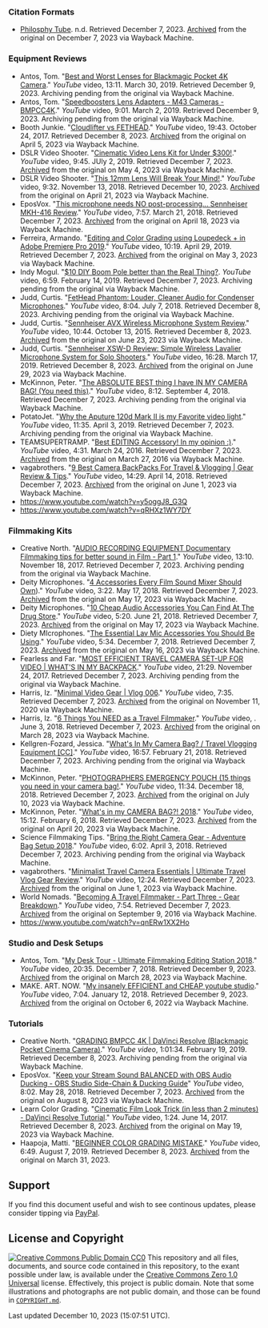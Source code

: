 <!-- Videos are publicly available in playlists on the alternative YouTube channels. Decided to export them as list after hbomberguy's exposé of James Somerton. Used to be more diligent about keeping index cards of citations during university and having separate pages for references and citations on the previous blog but neglected to do so over the last few years. -->
### Citation Formats
- [Philosphy Tube](https://www.youtube.com/@PhilosophyTube). n.d. Retrieved December 7, 2023. [Archived](https://web.archive.org/web/20231207082640/https://www.youtube.com/@PhilosophyTube) from the original on December 7, 2023 via Wayback Machine.
### Equipment Reviews
- Antos, Tom. "[Best and Worst Lenses for Blackmagic Pocket 4K Camera](https://www.youtube.com/watch?v=Oy2DGY1jyrc)." *YouTube* video, 13:11. March 30, 2019. Retrieved December 9, 2023. Archiving pending from the original via Wayback Machine.
- Antos, Tom. "[Speedboosters Lens Adapters - M43 Cameras - BMPCC4K](https://www.youtube.com/watch?v=Aj7URLHoowI)." *YouTube* video, 9:01. March 2, 2019. Retrieved December 9, 2023. Archiving pending from the original via Wayback Machine.
- Booth Junkie. "[Cloudlifter vs FETHEAD](https://www.youtube.com/watch?v=VlCIZ60NCf)." *YouTube* video, 19:43. October 24, 2017. Retrieved December 8, 2023. [Archived](https://web.archive.org/web/20230405193732/https://www.youtube.com/watch?v=VlCIZ60NCfk) from the original on April 5, 2023 via Wayback Machine.
- DSLR Video Shooter. "[Cinematic Video Lens Kit for Under $300!](https://www.youtube.com/watch?v=gJLISLsmZn8)." *YouTube* video, 9:45. JUly 2, 2019. Retrieved December 7, 2023. [Archived](https://web.archive.org/web/20230504230429/https://www.youtube.com/watch?v=gJLISLsmZn8&t=317s) from the original on May 4, 2023 via Wayback Machine.
- DSLR Video Shooter. "[This 12mm Lens Will Break Your Mind!](https://www.youtube.com/watch?v=krD0GSqkfSQ)." *YouTube* video, 9:32. November 13, 2018. Retrieved December 10, 2023. [Archived](https://web.archive.org/web/20230421215117/https://www.youtube.com/watch?v=krD0GSqkfSQ&list=PLDz_YIXYLoMdiCe7dfqAW_2JLw4Phw7Qe) from the original on April 21, 2023 via Wayback Machine.
- EposVox. "[This microphone needs NO post-processing... Sennheiser MKH-416 Review](https://www.youtube.com/watch?v=Zk86zComC64)." *YouTube* video, 7:57. March 21, 2018. Retrieved December 7, 2023. [Archived](https://web.archive.org/web/20230418090745/https://www.youtube.com/watch?v=Zk86zComC64) from the original on April 18, 2023 via Wayback Machine.
-  Ferreira, Armando. "[Editing and Color Grading using Loupedeck + in Adobe Premiere Pro 2019](https://www.youtube.com/watch?v=0ri3NNsaiCg)." *YouTube* video, 10:19. April 29, 2019. Retrieved December 7, 2023. [Archived](https://web.archive.org/web/20230503160637/https://www.youtube.com/watch?v=0ri3NNsaiCg) from the original on May 3, 2023 via Wayback Machine.
-  Indy Mogul. "[$10 DIY Boom Pole better than the Real Thing?](https://www.youtube.com/watch?v=1uthPQTucQE). *YouTube* video, 6:59. February 14, 2019. Retrieved December 7, 2023. Archiving pending from the original via Wayback Machine.
- Judd, Curtis. "[FetHead Phantom: Louder, Cleaner Audio for Condenser Microphones](https://www.youtube.com/watch?v=Z8WtN01T16U)." *YouTube* video, 8:04. July 7, 2018. Retrieved December 8, 2023. Archiving pending from the original via Wayback Machine.
- Judd, Curtis. "[Sennheiser AVX Wireless Microphone System Review](https://www.youtube.com/watch?v=U9RjMXtmVLc)." *YouTube* video, 10:44. October 13, 2015. Retrieved December 8, 2023. [Archived](https://web.archive.org/web/20230623045133/https://www.youtube.com/watch?v=U9RjMXtmVLc) from the original on June 23, 2023 via Wayback Machine.
- Judd, Curtis. "[Sennheiser XSW-D Review: Simple Wireless Lavalier Microphone System for Solo Shooters](https://www.youtube.com/watch?v=QMDg__BhIWE)." *YouTube* video, 16:28. March 17, 2019. Retrieved December 8, 2023. [Archived](https://web.archive.org/web/20230629175220/https://www.youtube.com/watch?v=QMDg__BhIWE) from the original on June 29, 2023 via Wayback Machine.
- McKinnon, Peter. "[The ABSOLUTE BEST thing I have IN MY CAMERA BAG! (You need this)](https://www.youtube.com/watch?v=Yod0Hf8VODs)." *YouTube* video, 8:12. September 4, 2018. Retrieved December 7, 2023. Archiving pending from the original via Wayback Machine.
- PotatoJet. "[Why the Aputure 120d Mark II is my Favorite video light](https://www.youtube.com/watch?v=mSMofaNWHa4)." *YouTube* video, 11:35. April 3, 2019. Retrieved December 7, 2023. Archiving pending from the original via Wayback Machine.
- TEAMSUPERTRAMP. "[Best EDITING Accessory! In my opinion :)](https://www.youtube.com/watch?v=dudW6q_IMXc)." *YouTube* video, 4:31. March 24, 2016. Retrieved December 7, 2023. [Archived](https://web.archive.org/web/20160327120034/https://www.youtube.com/watch?v=dudW6q_IMXc&gl=US&hl=en) from the original on March 27, 2016 via Wayback Machine.
- vagabrothers. "[9 Best Camera BackPacks For Travel & Vlogging | Gear Review & Tips](https://www.youtube.com/watch?v=LPLJ1mPAs7M)." *YouTube* video, 14:29. April 14, 2018. Retrieved December 7, 2023. [Archived](https://web.archive.org/web/20230601130502/https://www.youtube.com/watch?v=LPLJ1mPAs7M) from the original on June 1, 2023 via Wayback Machine.
- https://www.youtube.com/watch?v=y5oggJ8_G3Q
- https://www.youtube.com/watch?v=qRHXz1WY7DY
### Filmmaking Kits
- Creative North. "[AUDIO RECORDING EQUIPMENT Documentary Filmmaking tips for better sound in Film - Part 1](https://www.youtube.com/watch?v=ogaoV8PO0JE)." *YouTube* video, 13:10. November 18, 2017. Retrieved December 7, 2023. Archiving pending from the original via Wayback Machine.
- Deity Microphones. "[4 Accessories Every Film Sound Mixer Should Own](https://www.youtube.com/watch?v=7MxjyAW6mig))." *YouTube* video, 3:22. May 17, 2018. Retrieved December 7, 2023. [Archived](https://web.archive.org/web/20230517180756/https://www.youtube.com/watch?v=7MxjyAW6mig) from the original on May 17, 2023 via Wayback Machine.
- Deity Microphones. "[10 Cheap Audio Accessories You Can Find At The Drug Store](https://www.youtube.com/watch?v=u3uxjIvgkG4)." *YouTube* video, 5:20. June 21, 2018. Retrieved December 7, 2023. [Archived](https://web.archive.org/web/20230517180801/https://www.youtube.com/watch?v=u3uxjIvgkG4&t=32s) from the original on May 17, 2023 via Wayback Machine.
- Diety MIcrophones. "[The Essential Lav Mic Accessories You Should Be Using](https://www.youtube.com/watch?v=fAGbcoHTAq0)." *YouTube* video, 5:34. December 7, 2018. Retrieved December 7, 2023. [Archived](https://web.archive.org/web/20230516095624/https://www.youtube.com/watch?v=fAGbcoHTAq0) from the original on May 16, 2023 via Wayback Machine.
- Fearless and Far. "[MOST EFFICIENT TRAVEL CAMERA SET-UP FOR VIDEO | WHAT'S IN MY BACKPACK](https://www.youtube.com/watch?v=Mi8RS6APR4g)." *YouTube* video, 21:29. November 24, 2017. Retrieved December 7, 2023. Archiving pending from the original via Wayback Machine.
- Harris, Iz. "[Minimal Video Gear | Vlog 006](https://www.youtube.com/watch?v=ebCAAsn-DLQ)." *YouTube* video, 7:35. Retrieved December 7, 2023. [Archived](https://web.archive.org/web/20201111025559/https://www.youtube.com/watch?v=ebCAAsn-DLQ) from the original on November 11, 2020 via Wayback Machine.
- Harris, Iz. "[6 Things You NEED as a Travel Filmmaker](https://www.youtube.com/watch?v=7LYD6JSdFrE)." *YouTube* video, . June 3, 2018. Retrieved December 7, 2023. [Archived](https://web.archive.org/web/20230328133724/https://www.youtube.com/watch?v=7LYD6JSdFrE) from the original on March 28, 2023 via Wayback Machine.
- Kellgren-Fozard, Jessica. "[What's In My Camera Bag? / Travel Vlogging Equipment [CC]](https://www.youtube.com/watch?v=TKNj04mClr4)." *YouTube* video, 16:57. February 21, 2018. Retrieved December 7, 2023. Archiving pending from the original via Wayback Machine. 
- McKinnon, Peter. "[PHOTOGRAPHERS EMERGENCY POUCH (15 things you need in your camera bag!](https://www.youtube.com/watch?v=2dkYKwWlIbw)." *YouTube* video, 11:34. December 18, 2018. Retrieved December 7, 2023. [Archived](https://web.archive.org/web/20230710202529/https://www.youtube.com/watch?v=2dkYKwWlIbw) from the original on July 10, 2023 via Wayback Machine.
- McKinnon, Peter. "[What's in my CAMERA BAG?! 2018](https://www.youtube.com/watch?v=UJd4F5fTUC4)." *YouTube* video, 15:12. February 6, 2018. Retrieved December 7, 2023. [Archived](https://web.archive.org/web/20230420155035/https://www.youtube.com/watch?v=UJd4F5fTUC4) from the original on April 20, 2023 via Wayback Machine.
- Science Filmmaking Tips. "[Bring the Right Camera Gear - Adventure Bag Setup 2018](https://www.youtube.com/watch?v=LXid4ZbZg_A)." *YouTube* video, 6:02. April 3, 2018. Retrieved December 7, 2023. Archiving pending from the original via Wayback Machine.
- vagabrothers. "[Minimalist Travel Camera Essentials | Ultimate Travel Vlog Gear Review](https://www.youtube.com/watch?v=It2L29cCY-U)." *YouTube* video, 12:24. Retrieved December 7, 2023. [Archived](https://web.archive.org/web/20230601130534/https://www.youtube.com/watch?v=It2L29cCY-U) from the original on June 1, 2023 via Wayback Machine.
- World Nomads. "[Becoming A Travel Filmmaker - Part Three - Gear Breakdown](https://www.youtube.com/watch?v=FUaZ5o4as8M)." *YouTube* video, 7:54. Retrieved December 7, 2023. [Archived](https://web.archive.org/web/20160909080834/https://www.youtube.com/watch?v=FUaZ5o4as8M&gl=US&hl=en) from the original on September 9, 2016 via Wayback Machine.
- https://www.youtube.com/watch?v=qnERw1XX2Ho
### Studio and Desk Setups
- Antos, Tom. "[My Desk Tour - Ultimate Filmmaking Editing Station 2018](https://www.youtube.com/watch?v=UaDuqWC5Iak)." *YouTube* video, 20:35. December 7, 2018. Retrieved December 9, 2023. [Archived](https://web.archive.org/web/20230328140248/https://www.youtube.com/watch?v=UaDuqWC5Iak) from the original on March 28, 2023 via Wayback Machine.
- MAKE. ART. NOW. "[My insanely EFFICIENT and CHEAP youtube studio](https://www.youtube.com/watch?v=JNN2X8ROdmk)." *YouTube* video, 7:04. January 12, 2018. Retrieved December 9, 2023. [Archived](https://web.archive.org/web/20221006231656/https://www.youtube.com/watch?app=desktop&v=JNN2X8ROdmk) from the original on October 6, 2022 via Wayback Machine.
### Tutorials
- Creative North. "[GRADING BMPCC 4K | DaVinci Resolve (Blackmagic Pocket Cinema Camera)](https://www.youtube.com/watch?v=Wj_g1BYwJTk)." *YouTube video*, 1:01:34. February 19, 2019. Retrieved December 8, 2023. Archiving pending from the original via Wayback Machine.
- EposVox. "[Keep your Stream Sound BALANCED with OBS Audio Ducking - OBS Studio Side-Chain & Ducking Guide](https://www.youtube.com/watch?v=1Te2JERlInQ)" *YouTube* video, 8:02. May 28, 2018. Retrieved December 7, 2023. [Archived](https://web.archive.org/web/20230808072035/https://www.youtube.com/watch?v=1Te2JERlInQ) from the original on August 8, 2023 via Wayback Machine.
- Learn Color Grading. "[Cinematic Film Look Trick (in less than 2 minutes) - DaVinci Resolve Tutorial](https://www.youtube.com/watch?v=mUmogRJOlnI)." *YouTube* video, 1:24. June 14, 2017. Retrieved December 8, 2023. [Archived](https://web.archive.org/web/20230519064930/https://www.youtube.com/watch?v=mUmogRJOlnI&list=PL2_iVtycm4_dzXVXtfe2I7FgZGrtu4y9W&pp=iAQB) from the original on May 19, 2023 via Wayback Machine.
- Haapoja, Matti. "[BEGINNER COLOR GRADING MISTAKE](https://www.youtube.com/watch?v=bgajU67j6eY)." *YouTube* video, 6:49. August 7, 2019. Retrieved December 8, 2023. [Archived](https://web.archive.org/web/20230331213100/https://www.youtube.com/watch?v=bgajU67j6eY) from the original on March 31, 2023.
## Support
If you find this document useful and wish to see continous updates, please consider tipping via [PayPal](https://paypal.me/bglamours).
## License and Copyright
[![Creative Commons Public Domain CC0](https://licensebuttons.net/p/zero/1.0/80x15.png)](http://creativecommons.org/publicdomain/zero/1.0/)
This repository and all files, documents, and source code contained in this repository, to the exant possible under law, is available under the [Creative Commons Zero 1.0 Universal](http://creativecommons.org/publicdomain/zero/1.0/) license. Effectively, this project is public domain. Note that some illustrations and photographs are not public domain, and those can be found in [`COPYRIGHT.md`](./COPYRIGHT.md).

Last updated December 10, 2023 (15:07:51 UTC).
